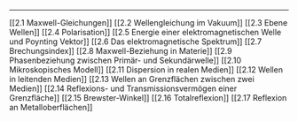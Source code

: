 ***

[[2.1 Maxwell-Gleichungen]]
[[2.2 Wellengleichung im Vakuum]]
[[2.3 Ebene Wellen]]
[[2.4 Polarisation]]
[[2.5 Energie einer elektromagnetischen Welle und Poynting Vektor]]
[[2.6 Das elektromagnetische Spektrum]]
[[2.7 Brechungsindex]]
[[2.8 Maxwell-Beziehung in Materie]]
[[2.9 Phasenbeziehung zwischen Primär- und Sekundärwelle]]
[[2.10 Mikroskopisches Modell]]
[[2.11 Dispersion in realen Medien]]
[[2.12  Wellen in leitenden Medien]]
[[2.13 Wellen an Grenzflächen zwischen zwei Medien]]
[[2.14 Reflexions- und Transmissionsvermögen einer Grenzfläche]]
[[2.15 Brewster-Winkel]]
[[2.16 Totalreflexion]]
[[2.17 Reflexion an Metalloberflächen]]

